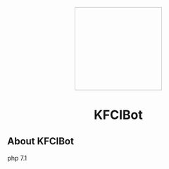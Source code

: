 <p align="center"><img height="188" width="198" ></p>
<h1 align="center">KFCIBot</h1>

## About KFCIBot
php 7.1


#
